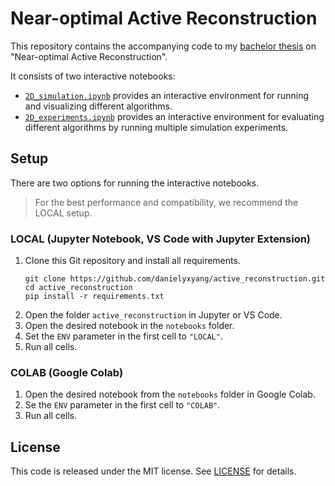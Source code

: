 # Near-optimal Active Reconstruction

This repository contains the accompanying code to my [bachelor thesis](https://danielyang.de/Bachelor%20Thesis.pdf) on "Near-optimal Active Reconstruction".

It consists of two interactive notebooks:
- [`2D_simulation.ipynb`](notebooks/2D_simulation.ipynb) provides an interactive environment for running and visualizing different algorithms.
- [`2D_experiments.ipynb`](notebooks/2D_experiments.ipynb) provides an interactive environment for evaluating different algorithms by running multiple simulation experiments.


## Setup

There are two options for running the interactive notebooks.

> For the best performance and compatibility, we recommend the LOCAL setup.

### LOCAL (Jupyter Notebook, VS Code with Jupyter Extension)

1. Clone this Git repository and install all requirements.
    ```
    git clone https://github.com/danielyxyang/active_reconstruction.git
    cd active_reconstruction
    pip install -r requirements.txt
    ```
2. Open the folder `active_reconstruction` in Jupyter or VS Code.
3. Open the desired notebook in the `notebooks` folder.
4. Set the `ENV` parameter in the first cell to `"LOCAL"`.
5. Run all cells.

### COLAB (Google Colab)

1. Open the desired notebook from the `notebooks` folder in Google Colab.
2. Se the `ENV` parameter in the first cell to `"COLAB"`.
3. Run all cells.

## License

This code is released under the MIT license. See [LICENSE](LICENSE) for details.